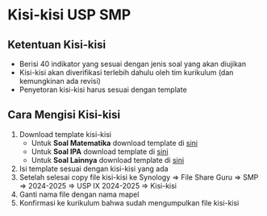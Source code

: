 # Kisi-kisi USP SMP

## Ketentuan Kisi-kisi

- Berisi 40 indikator yang sesuai dengan jenis soal yang akan diujikan
- Kisi-kisi akan diverifikasi terlebih dahulu oleh tim kurikulum (dan kemungkinan ada revisi)
- Penyetoran kisi-kisi harus sesuai dengan template

## Cara Mengisi Kisi-kisi

1. Download template kisi-kisi
    - Untuk **Soal Matematika** download template di [sini](https://drive.google.com/u/0/uc?id=1JuXYc9jcfTcwU6G9AxuIjdboehKVYP3E&export=download)
    - Untuk **Soal IPA** download template di [sini](https://drive.google.com/u/0/uc?id=1auDsnfjEa7Ur-xJHrFis6_L6xF_AUEcp&export=download)
    - Untuk **Soal Lainnya** download template di [sini](https://drive.google.com/u/0/uc?id=15nFAPheYzbQQEmxp6GkQ9DSqrymYxBQ_&export=download)
2. Isi template sesuai dengan kisi-kisi yang ada
3. Setelah selesai copy file kisi-kisi ke Synology => File Share Guru => SMP => 2024-2025 => USP IX 2024-2025 => Kisi-kisi
4. Ganti nama file dengan nama mapel
5. Konfirmasi ke kurikulum bahwa sudah mengumpulkan file kisi-kisi